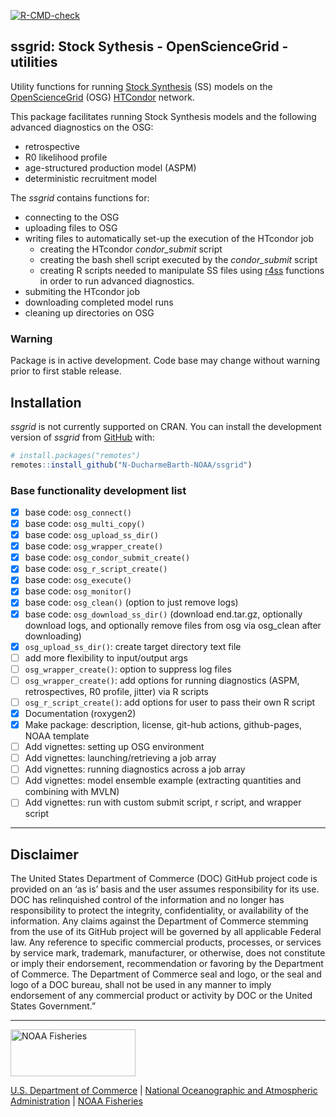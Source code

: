 
<!-- README.md is generated from README.Rmd. Please edit that file -->

<!-- badges: start -->

[![R-CMD-check](https://github.com/N-DucharmeBarth-NOAA/ssgrid/workflows/R-CMD-check/badge.svg)](https://github.com/N-DucharmeBarth-NOAA/ssgrid/actions/workflows/R-CMD-check.yaml)
<!-- badges: end -->

## ssgrid: Stock Sythesis - OpenScienceGrid - utilities

Utility functions for running [Stock
Synthesis](https://github.com/nmfs-stock-synthesis/stock-synthesis) (SS)
models on the [OpenScienceGrid](https://osg-htc.org/) (OSG)
[HTCondor](https://htcondor.org/) network.

This package facilitates running Stock Synthesis models and the
following advanced diagnostics on the OSG:

  - retrospective
  - R0 likelihood profile
  - age-structured production model (ASPM)
  - deterministic recruitment model

The *ssgrid* contains functions for:

  - connecting to the OSG
  - uploading files to OSG
  - writing files to automatically set-up the execution of the HTcondor
    job
      - creating the HTcondor *condor\_submit* script
      - creating the bash shell script executed by the *condor\_submit*
        script
      - creating R scripts needed to manipulate SS files using
        [r4ss](https://github.com/r4ss/r4ss) functions in order to run
        advanced diagnostics.
  - submiting the HTcondor job
  - downloading completed model runs
  - cleaning up directories on OSG

### Warning

Package is in active development. Code base may change without warning
prior to first stable release.

## Installation

*ssgrid* is not currently supported on CRAN. You can install the
development version of *ssgrid* from [GitHub](https://github.com/) with:

``` r
# install.packages("remotes")
remotes::install_github("N-DucharmeBarth-NOAA/ssgrid")
```

### Base functionality development list

  - [x] base code: `osg_connect()`
  - [x] base code: `osg_multi_copy()`
  - [x] base code: `osg_upload_ss_dir()`
  - [x] base code: `osg_wrapper_create()`
  - [x] base code: `osg_condor_submit_create()`
  - [x] base code: `osg_r_script_create()`
  - [x] base code: `osg_execute()`
  - [x] base code: `osg_monitor()`
  - [x] base code: `osg_clean()` (option to just remove logs)
  - [x] base code: `osg_download_ss_dir()` (download end.tar.gz,
    optionally download logs, and optionally remove files from osg via
    osg\_clean after downloading)
  - [x] `osg_upload_ss_dir()`: create target directory text file
  - [ ] add more flexibility to input/output args
  - [ ] `osg_wrapper_create()`: option to suppress log files
  - [ ] `osg_wrapper_create()`: add options for running diagnostics
    (ASPM, retrospectives, R0 profile, jitter) via R scripts
  - [ ] `osg_r_script_create()`: add options for user to pass their own
    R script
  - [x] Documentation (roxygen2)
  - [x] Make package: description, license, git-hub actions,
    github-pages, NOAA template
  - [ ] Add vignettes: setting up OSG environment
  - [ ] Add vignettes: launching/retrieving a job array
  - [ ] Add vignettes: running diagnostics across a job array
  - [ ] Add vignettes: model ensemble example (extracting quantities and
    combining with MVLN)
  - [ ] Add vignettes: run with custom submit script, r script, and
    wrapper script

<!-- Do not edit below. This adds the Disclaimer and NMFS footer. -->

-----

## Disclaimer

The United States Department of Commerce (DOC) GitHub project code is
provided on an ‘as is’ basis and the user assumes responsibility for its
use. DOC has relinquished control of the information and no longer has
responsibility to protect the integrity, confidentiality, or
availability of the information. Any claims against the Department of
Commerce stemming from the use of its GitHub project will be governed by
all applicable Federal law. Any reference to specific commercial
products, processes, or services by service mark, trademark,
manufacturer, or otherwise, does not constitute or imply their
endorsement, recommendation or favoring by the Department of Commerce.
The Department of Commerce seal and logo, or the seal and logo of a DOC
bureau, shall not be used in any manner to imply endorsement of any
commercial product or activity by DOC or the United States Government.”

-----

<img src="https://raw.githubusercontent.com/nmfs-general-modeling-tools/nmfspalette/main/man/figures/noaa-fisheries-rgb-2line-horizontal-small.png" width="200" style="height: 75px !important;"  alt="NOAA Fisheries">

[U.S. Department of Commerce](https://www.commerce.gov/) | [National
Oceanographic and Atmospheric Administration](https://www.noaa.gov) |
[NOAA Fisheries](https://www.fisheries.noaa.gov/)
